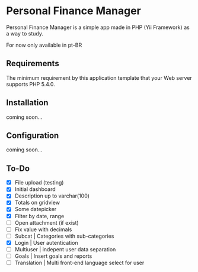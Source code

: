 Personal Finance Manager
=================================


Personal Finance Manager is a simple app made in PHP (Yii Framework) as a way to study.

For now only available in pt-BR



Requirements
------------

The minimum requirement by this application template that your Web server supports PHP 5.4.0.


Installation
------------


coming soon...


Configuration
-------------


coming soon...


To-Do 
------

- [x] File upload (testing)
- [x] Initial dashboard
- [x] Description up to varchar(100)
- [x] Totals on gridview
- [x] Some datepicker
- [x] Filter by date, range
- [ ] Open attachment (if exist)
- [ ] Fix value with decimals
- [ ] Subcat | Categories with sub-categories
- [x] Login | User autentication
- [ ] Multiuser | indepent user data separation
- [ ] Goals | Insert goals and reports 
- [ ] Translation | Multi front-end language select for user